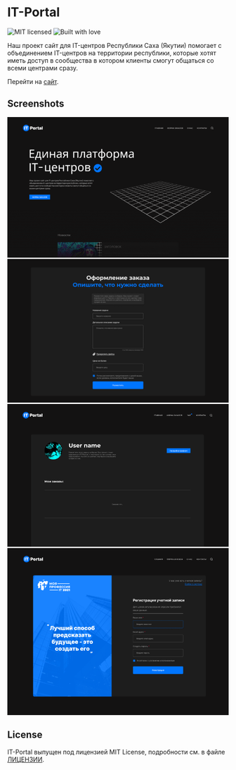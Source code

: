 # IT-Portal

![MIT licensed](https://img.shields.io/badge/license-MIT-blue.svg)
![Built with love](https://img.shields.io/badge/built%20with-%E2%9D%A4-FF8080.svg)

Наш проект сайт для IT-центров Республики Саха (Якутии) помогает с объединением IT-центров на территории республики, которые хотят иметь доступ в сообщества в котором клиенты смогут общаться со всеми центрами сразу.

Перейти на [сайт](https://it-portal.site/).

[ЛИЦЕНЗИИ]: LICENSE

## Screenshots

![КАРТИНКА](https://github.com/createandchoose/IT-Portal/blob/main/images/prew.png)
![КАРТИНКА1](https://github.com/createandchoose/IT-Portal/blob/main/images/2.png)
![КАРТИНКА2](https://github.com/createandchoose/IT-Portal/blob/main/images/3.png)
![КАРТИНКА3](https://github.com/createandchoose/IT-Portal/blob/main/images/4.png)

## License

IT-Portal выпущен под лицензией MIT License, подробности см. в файле [ЛИЦЕНЗИИ][].

[ЛИЦЕНЗИИ]: LICENSE

